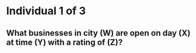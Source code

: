 # Individual 1 of 3

## What businesses in city (W) are open on day (X) at time (Y) with a rating of (Z)?


